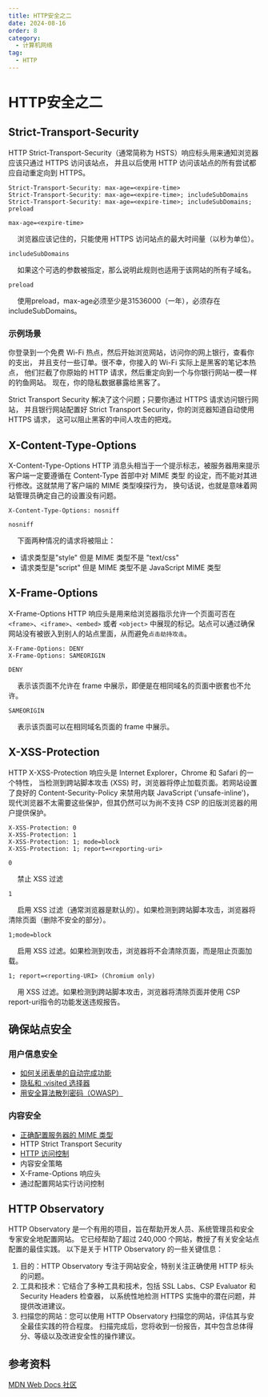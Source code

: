 ```yaml
---
title: HTTP安全之二
date: 2024-08-16
order: 8
category:
  - 计算机网络
tag:
  - HTTP
---
```


# HTTP安全之二

## Strict-Transport-Security

HTTP Strict-Transport-Security（通常简称为 HSTS）响应标头用来通知浏览器应该只通过 HTTPS 访问该站点，
并且以后使用 HTTP 访问该站点的所有尝试都应自动重定向到 HTTPS。

```http request
Strict-Transport-Security: max-age=<expire-time>
Strict-Transport-Security: max-age=<expire-time>; includeSubDomains
Strict-Transport-Security: max-age=<expire-time>; includeSubDomains; preload
```

`max-age=<expire-time>`  

&emsp;
浏览器应该记住的，只能使用 HTTPS 访问站点的最大时间量（以秒为单位）。

`includeSubDomains`

&emsp;
如果这个可选的参数被指定，那么说明此规则也适用于该网站的所有子域名。

`preload`

&emsp;
使用preload，max-age必须至少是31536000（一年），必须存在includeSubDomains。

### 示例场景

你登录到一个免费 Wi-Fi 热点，然后开始浏览网站，访问你的网上银行，查看你的支出，
并且支付一些订单。很不幸，你接入的 Wi-Fi 实际上是黑客的笔记本热点，
他们拦截了你原始的 HTTP 请求，然后重定向到一个与你银行网站一模一样的钓鱼网站。
现在，你的隐私数据暴露给黑客了。

Strict Transport Security 解决了这个问题；只要你通过 HTTPS 请求访问银行网站，
并且银行网站配置好 Strict Transport Security，你的浏览器知道自动使用 HTTPS 请求，
这可以阻止黑客的中间人攻击的把戏。

## X-Content-Type-Options

X-Content-Type-Options HTTP 消息头相当于一个提示标志，被服务器用来提示客户端一定要遵循在 
Content-Type 首部中对 MIME 类型 的设定，而不能对其进行修改。这就禁用了客户端的 MIME 类型嗅探行为，
换句话说，也就是意味着网站管理员确定自己的设置没有问题。

```http request
X-Content-Type-Options: nosniff
```

`nosniff`

&emsp;
下面两种情况的请求将被阻止：
- 请求类型是"style" 但是 MIME 类型不是 "text/css"
- 请求类型是"script" 但是 MIME 类型不是 JavaScript MIME 类型


## X-Frame-Options

X-Frame-Options HTTP 响应头是用来给浏览器指示允许一个页面可否在 `<frame>`、`<iframe>`、`<embed>` 
或者 `<object>` 中展现的标记。站点可以通过确保网站没有被嵌入到别人的站点里面，从而避免`点击劫持攻击`。

```http request
X-Frame-Options: DENY
X-Frame-Options: SAMEORIGIN
```

`DENY`

&emsp;
表示该页面不允许在 frame 中展示，即便是在相同域名的页面中嵌套也不允许。

`SAMEORIGIN`

&emsp;
表示该页面可以在相同域名页面的 frame 中展示。

## X-XSS-Protection

HTTP X-XSS-Protection 响应头是 Internet Explorer，Chrome 和 Safari 的一个特性，
当检测到跨站脚本攻击 (XSS) 时，浏览器将停止加载页面。若网站设置了良好的 
Content-Security-Policy 来禁用内联 JavaScript ('unsafe-inline')，
现代浏览器不太需要这些保护，但其仍然可以为尚不支持 CSP 的旧版浏览器的用户提供保护。

```http request
X-XSS-Protection: 0
X-XSS-Protection: 1
X-XSS-Protection: 1; mode=block
X-XSS-Protection: 1; report=<reporting-uri>
```

`0`

&emsp;
禁止 XSS 过滤

`1`

&emsp;
启用 XSS 过滤（通常浏览器是默认的）。如果检测到跨站脚本攻击，浏览器将清除页面（删除不安全的部分）。

`1;mode=block`

&emsp;
启用 XSS 过滤。如果检测到攻击，浏览器将不会清除页面，而是阻止页面加载。

`1; report=<reporting-URI> (Chromium only)`

&emsp;
用 XSS 过滤。如果检测到跨站脚本攻击，浏览器将清除页面并使用 CSP report-uri指令的功能发送违规报告。

## 确保站点安全

### 用户信息安全

- [如何关闭表单的自动完成功能](https://developer.mozilla.org/zh-CN/docs/Web/Security/Practical_implementation_guides/Turning_off_form_autocompletion)
- [隐私和 :visited 选择器](https://developer.mozilla.org/zh-CN/docs/Web/CSS/Privacy_and_the_:visited_selector)
- [用安全算法散列密码（OWASP）](https://cheatsheetseries.owasp.org/cheatsheets/Password_Storage_Cheat_Sheet.html)

### 内容安全

- [正确配置服务器的 MIME 类型](https://developer.mozilla.org/zh-CN/docs/Learn/Server-side/Configuring_server_MIME_types)
- HTTP Strict Transport Security
- [HTTP 访问控制](https://developer.mozilla.org/zh-CN/docs/Web/HTTP/CORS)
- 内容安全策略
- X-Frame-Options 响应头
- 通过配置网站实行访问控制

## HTTP Observatory

HTTP Observatory 是一个有用的项目，旨在帮助开发人员、系统管理员和安全专家安全地配置网站。
它已经帮助了超过 240,000 个网站，教授了有关安全站点配置的最佳实践。
以下是关于 HTTP Observatory 的一些关键信息：
1. 目的：HTTP Observatory 专注于网站安全，特别关注正确使用 HTTP 标头的问题。
2. 工具和技术：它结合了多种工具和技术，包括 SSL Labs、CSP Evaluator 和 Security Headers 检查器，
   以系统性地检测 HTTPS 实施中的潜在问题，并提供改进建议。
3. 扫描您的网站：您可以使用 HTTP Observatory 扫描您的网站，评估其与安全最佳实践的符合程度。
   扫描完成后，您将收到一份报告，其中包含总体得分、等级以及改进安全性的操作建议。

## 参考资料

[MDN Web Docs 社区](https://developer.mozilla.org/zh-CN/docs/Web/HTTP/CSP)

